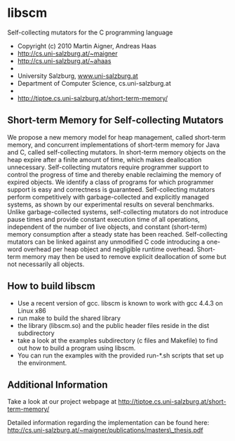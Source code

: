 libscm
======

Self-collecting mutators for the C programming language
 * Copyright (c) 2010 Martin Aigner, Andreas Haas
 * http://cs.uni-salzburg.at/~maigner
 * http://cs.uni-salzburg.at/~ahaas
 *
 * University Salzburg, www.uni-salzburg.at
 * Department of Computer Science, cs.uni-salzburg.at
 *
 * http://tiptoe.cs.uni-salzburg.at/short-term-memory/


Short-term Memory for Self-collecting Mutators
-----------------------------------------------
We propose a new memory model for heap management, called short-term
memory, and concurrent implementations of short-term memory for Java
and C, called self-collecting mutators.  In short-term memory objects
on the heap expire after a finite amount of time, which makes
deallocation unnecessary.  Self-collecting mutators require programmer
support to control the progress of time and thereby enable reclaiming
the memory of expired objects.  We identify a class of programs for
which programmer support is easy and correctness is guaranteed.
Self-collecting mutators perform competitively with garbage-collected
and explicitly managed systems, as shown by our experimental results
on several benchmarks.  Unlike garbage-collected systems,
self-collecting mutators do not introduce pause times and provide
constant execution time of all operations, independent of the number
of live objects, and constant (short-term) memory consumption after a
steady state has been reached.  Self-collecting mutators can be linked
against any unmodified C code introducing a one-word overhead per heap
object and negligible runtime overhead.  Short-term memory may then be
used to remove explicit deallocation of some but not necessarily all
objects.


How to build libscm
--------------------
* Use a recent version of gcc. libscm is known to work with gcc 4.4.3
  on Linux x86
* run make to build the shared library
* the library (libscm.so) and the public header files reside in the dist 
  subdirectory
* take a look at the examples subdirectory (c files and Makefile)
  to find out how to build a program using libscm.
* You can run the examples with the provided run-\*.sh scripts that set up the
  environment.


Additional Information
-----------------------
Take a look at our project webpage at
http://tiptoe.cs.uni-salzburg.at/short-term-memory/

Detailed information regarding the implementation can be found here: 
http://cs.uni-salzburg.at/~maigner/publications/masters\_thesis.pdf
